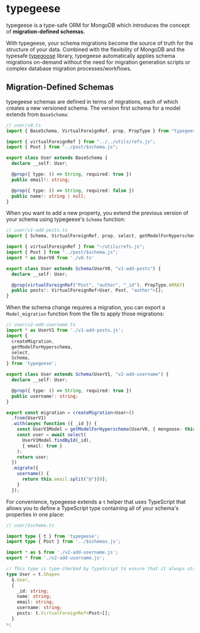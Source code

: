 # typegeese

typegeese is a type-safe ORM for MongoDB which introduces the concept of **migration-defined schemas.**

With typegeese, your schema migrations become the source of truth for the structure of your data. Combined with the flexibility of MongoDB and the typesafe [typegoose](https://github.com/typegoose/typegoose) library, typegeese automatically applies schema migrations on-demand without the need for migration generation scripts or complex database migration processes/workflows.

## Migration-Defined Schemas

typegeese schemas are defined in terms of migrations, each of which creates a new versioned schema. The version first schema for a model extends from `BaseSchema`:

```typescript
// user/v0.ts
import { BaseSchema, VirtualForeignRef, prop, PropType } from "typegeese";

import { virtualForeignRef } from "../../utils/refs.js";
import { Post } from "../post/$schema.js";

export class User extends BaseSchema {
  declare __self: User;

  @prop({ type: () => String, required: true })
  public email!: string;

  @prop({ type: () => String, required: false })
  public name!: string | null;
}
```

When you want to add a new property, you extend the previous version of your schema using typegeese's `Schema` function:

```typescript
// user/v1-add-posts.ts
import { Schema, VirtualForeignRef, prop, select, getModelForHyperschema } from "typegeese";

import { virtualForeignRef } from "~/utils/refs.js";
import { Post } from "../post/$schema.js";
import * as UserV0 from './v0.ts'

export class User extends Schema(UserV0, "v1-add-posts") {
  declare __self: User;

  @prop(virtualForeignRef("Post", "author", "_id"), PropType.ARRAY)
  public posts!: VirtualForeignRef<User, Post, "author">[];
}
```

When the schema change requires a migration, you can export a `Model_migration` function from the file to apply those migrations:

```typescript
// user/v2-add-username.ts
import * as UserV1 from './v1-add-posts.js';
import {
  createMigration,
  getModelForHyperschema,
  select,
  Schema,
} from 'typegeese';

export class User extends Schema(UserV1, "v2-add-username") {
  declare __self: User;

  @prop({ type: () => String, required: true })
  public username!: string;
}

export const migration = createMigration<User>()
  .from(UserV1)
  .with(async function ({ _id }) {
    const UserV1Model = getModelForHyperschema(UserV0, { mongoose: this.mongoose });
    const user = await select(
      UserV1Model.findById(_id),
      { email: true }
    );
    return user;
  })
  .migrate({
    username() {
      return this.email.split("@")[0];
    }
  });
```

For convenience, typegeese extends a `t` helper that uses TypeScript that allows you to define a TypeScript type containing all of your schema's properties in one place:

```typescript
// user/$schema.ts

import type { t } from 'typegeese';
import type { Post } from '../$schemas.js';

import * as $ from './v2-add-username.js';
export * from './v2-add-username.js';

// This type is type-checked by TypeScript to ensure that it always stays up to date with every new migration
type User = t.Shape<
  $.User,
  {
    _id: string;
    name: string;
    email: string;
    username: string;
    posts: t.VirtualForeignRef<Post>[];
  }
>;
```
